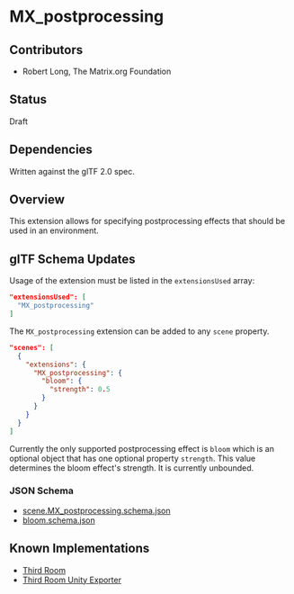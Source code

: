 # MX_postprocessing

## Contributors

- Robert Long, The Matrix.org Foundation

## Status

Draft

## Dependencies

Written against the glTF 2.0 spec.

## Overview

This extension allows for specifying postprocessing effects that should be used in an environment.

## glTF Schema Updates

Usage of the extension must be listed in the `extensionsUsed` array:

```json
"extensionsUsed": [
  "MX_postprocessing"
]
```

The `MX_postprocessing` extension can be added to any `scene` property.

```json
"scenes": [
  {
    "extensions": {
      "MX_postprocessing": {
        "bloom": {
          "strength": 0.5
        }
      }
    }
  }
]
```

Currently the only supported postprocessing effect is `bloom` which is an optional object that has one optional property `strength`. This value determines the bloom effect's strength. It is currently unbounded.

### JSON Schema

- [scene.MX_postprocessing.schema.json](./schema/scene.MX_postprocessing.schema.json)
- [bloom.schema.json](./schema/bloom.schema.json)

## Known Implementations

- [Third Room](https://thirdroom.io)
- [Third Room Unity Exporter](https://github.com/matrix-org/thirdroom-unity-exporter)
